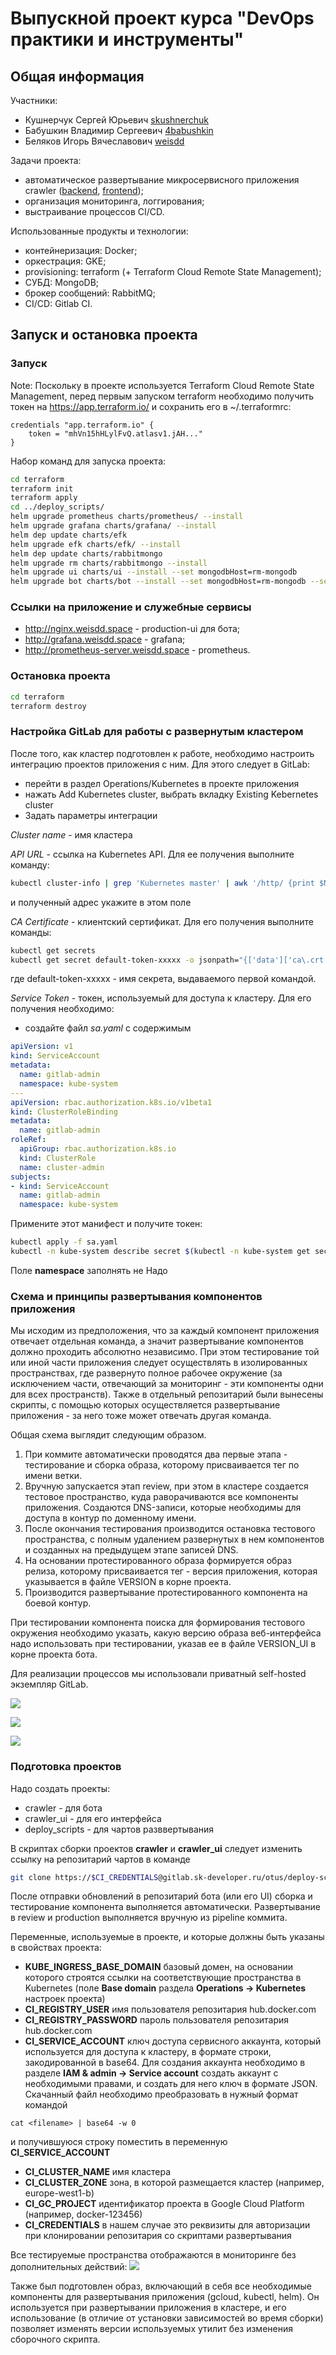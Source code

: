 # Выпускной проект курса "DevOps практики и инструменты"
## Общая информация
Участники:
* Кушнерчук Сергей Юрьевич [skushnerchuk](https://github.com/skushnerchuk)
* Бабушкин Владимир Сергеевич [4babushkin](https://github.com/4babushkin)
* Беляков Игорь Вячеславович [weisdd](https://github.com/weisdd)

Задачи проекта:
* автоматическое развертывание микросервисного приложения crawler ([backend](https://github.com/express42/search_engine_crawler), [frontend](https://github.com/express42/search_engine_ui));
* организация мониторинга, логгирования;
* выстраивание процессов CI/CD.

Использованные продукты и технологии:
* контейнеризация: Docker;
* оркестрация: GKE;
* provisioning: terraform (+ Terraform Cloud Remote State Management);
* СУБД: MongoDB;
* брокер сообщений: RabbitMQ;
* CI/CD: Gitlab CI.

## Запуск и остановка проекта
### Запуск
Note: Поскольку в проекте используется Terraform Cloud Remote State Management, перед первым запуском terraform необходимо получить токен на https://app.terraform.io/ и сохранить его в ~/.terraformrc:
```
credentials "app.terraform.io" {
    token = "mhVn15hHLylFvQ.atlasv1.jAH..."
}
```

Набор команд для запуска проекта:
```bash
cd terraform
terraform init
terraform apply
cd ../deploy_scripts/
helm upgrade prometheus charts/prometheus/ --install
helm upgrade grafana charts/grafana/ --install
helm dep update charts/efk
helm upgrade efk charts/efk/ --install
helm dep update charts/rabbitmongo
helm upgrade rm charts/rabbitmongo --install
helm upgrade ui charts/ui --install --set mongodbHost=rm-mongodb
helm upgrade bot charts/bot --install --set mongodbHost=rm-mongodb --set rabbitmqHost=rm-rabbitmq
```
### Ссылки на приложение и служебные сервисы
* http://nginx.weisdd.space - production-ui для бота;
* http://grafana.weisdd.space - grafana;
* http://prometheus-server.weisdd.space - prometheus.

### Остановка проекта
```bash
cd terraform
terraform destroy
```

### Настройка GitLab для работы с развернутым кластером

После того, как кластер подготовлен к работе, необходимо настроить интеграцию проектов приложения с ним. Для этого следует в GitLab:

* перейти в раздел Operations/Kubernetes в проекте приложения
* нажать Add Kubernetes cluster, выбрать вкладку Existing Kebernetes cluster
* Задать параметры интеграции

*Cluster name* - имя кластера

*API URL* - ссылка на Kubernetes API. Для ее получения выполните команду:
```bash
kubectl cluster-info | grep 'Kubernetes master' | awk '/http/ {print $NF}'
```
и полученный адрес укажите в этом поле

*CA Certificate* - клиентский сертификат. Для его получения выполните команды:
```bash
kubectl get secrets
kubectl get secret default-token-xxxxx -o jsonpath="{['data']['ca\.crt']}" | base64 --decode
```
где default-token-xxxxx - имя секрета, выдаваемого первой командой.

*Service Token* - токен, используемый для доступа к кластеру. Для его получения необходимо:
* создайте файл *sa.yaml* с содержимым

```yaml
apiVersion: v1
kind: ServiceAccount
metadata:
  name: gitlab-admin
  namespace: kube-system
---
apiVersion: rbac.authorization.k8s.io/v1beta1
kind: ClusterRoleBinding
metadata:
  name: gitlab-admin
roleRef:
  apiGroup: rbac.authorization.k8s.io
  kind: ClusterRole
  name: cluster-admin
subjects:
- kind: ServiceAccount
  name: gitlab-admin
  namespace: kube-system
```
Примените этот манифест и получите токен:
```bash
kubectl apply -f sa.yaml
kubectl -n kube-system describe secret $(kubectl -n kube-system get secret | grep gitlab-admin | awk '{print $1}')
```

Поле **namespace** заполнять не Надо

### Схема и принципы развертывания компонентов приложения

Мы исходим из предположения, что за каждый компонент приложения отвечает отдельная команда, а значит
развертывание компонентов должно проходить абсолютно независимо. При этом тестирование той или иной части приложения следует осуществлять в изолированных пространствах, где развернуто полное рабочее окружение (за исключением
части, отвечающий за мониторинг - эти компоненты одни для всех пространств). Также в отдельный репозитарий были вынесены скрипты,
с помощью которых осуществляется развертывание приложения - за него тоже может отвечать другая команда.

Общая схема выглядит следующим образом.

1. При коммите автоматически проводятся два первые этапа - тестирование и сборка образа, которому присваивается тег по имени ветки.
2. Вручную запускается этап review, при этом в кластере создается тестовое пространство, куда раворачиваются все компоненты приложения. Создаются DNS-записи, которые необходимы для доступа в контур по доменному имени.
3. После окончания тестирования производится остановка тестового пространства, с полным удалением развернутых в нем компонентов и созданных на предыдущем этапе записей DNS.
4. На основании протестированного образа формируется образ релиза, которому присваивается тег - версия приложения, которая указывается в файле VERSION в корне проекта.
5. Производится развертывание протестированного компонента на боевой контур.

При тестировании компонента поиска для формирования тестового окружения необходимо указать, какую версию образа веб-интерфейса надо использовать при тестировании, указав ее в файле VERSION_UI в корне проекта бота.

Для реализации процессов мы использовали приватный self-hosted экземпляр GitLab.

![](/screenshots/1.png)

![](/screenshots/2.png)

![](/screenshots/3.png)

### Подготовка проектов

Надо создать проекты:

* crawler - для бота
* crawler_ui - для его интерфейса
* deploy_scripts - для чартов разввертывания

В скриптах сборки проектов **crawler** и **crawler_ui** следует изменить ссылку на репозитарий чартов в команде
```bash
git clone https://$CI_CREDENTIALS@gitlab.sk-developer.ru/otus/deploy-scripts.git charts
```
После отправки обновлений в репозитарий бота (или его UI) сборка и тестирование компонента
выполняется автоматически. Развертывание в review и production выполняется вручную из pipeline коммита.

Переменные, используемые в проекте, и которые должны быть указаны в свойствах проекта:

- **KUBE_INGRESS_BASE_DOMAIN** базовый домен, на основании которого строятся ссылки на соответствующие пространства в Kubernetes (поле **Base domain** раздела **Operations -> Kubernetes** настроек проекта)
- **CI_REGISTRY_USER** имя пользователя репозитария hub.docker.com
- **CI_REGISTRY_PASSWORD** пароль пользователя репозитария hub.docker.com
- **CI_SERVICE_ACCOUNT** ключ доступа сервисного аккаунта, который используется для доступа к кластеру, в формате строки, закодированной в base64. Для создания аккаунта необходимо в разделе **IAM & admin -> Service account** создать аккаунт с необходимыми правами, и создать для него ключ в формате JSON. Скачанный файл необходимо преобразовать в нужный формат командой
```
cat <filename> | base64 -w 0
```
и получившуюся строку поместить в переменную **CI_SERVICE_ACCOUNT**
- **CI_CLUSTER_NAME** имя кластера
- **CI_CLUSTER_ZONE** зона, в которой размещается кластер (например, europe-west1-b)
- **CI_GC_PROJECT** идентификатор проекта в Google Cloud Platform (например, docker-123456)
- **CI_CREDENTIALS** в нашем случае это реквизиты для авторизации при клонировании репозитария со скриптами развертывания

Все тестируемые пространства отображаются в мониторинге без дополнительных действий:
![](/screenshots/monitoring.png)

Также был подготовлен образ, включающий в себя все необходимые компоненты для развертывания приложения (gcloud, kubectl, helm). Он  используется при развертывании приложения в кластере, и его использование (в отличие от установки зависимостей во время сборки) позволяет изменять версии используемых утилит без изменения сборочного скрипта.
